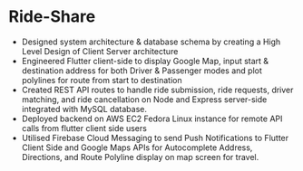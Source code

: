 # Ride-Share
<ul> 
  <li> Designed system architecture & database schema by creating a High Level Design of Client Server architecture</li>
  <li> Engineered Flutter client-side to display Google Map, input start & destination address for both Driver & Passenger modes and plot polylines for route from start to destination </li>
  <li> Created REST API routes to handle ride submission, ride requests, driver matching, and ride cancellation on Node and Express server-side integrated with MySQL database.</li>
  <li> Deployed backend on AWS EC2 Fedora Linux instance for remote API calls from flutter client side users </li>
  <li> Utilised Firebase Cloud Messaging to send Push Notifications to Flutter Client Side and Google Maps APIs for Autocomplete Address, Directions, and Route Polyline display on map screen for travel.</li>
</ul>

